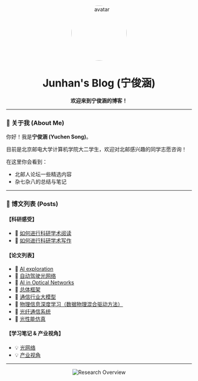 <div align="center">
  <img src="https://github.com/user-attachments/assets/8d51c2a6-20da-4a45-bcdf-32a2eb49e653" width="150" alt="avatar" style="border-radius:50%;"/>
  <h1>Junhan's Blog (宁俊涵)</h1>
  <p><strong>欢迎来到宁俊涵的博客！</strong></p>
</div>

---

### 👋 关于我 (About Me)

你好！我是**宁俊涵 (Yuchen Song)**。

目前是北京邮电大学计算机学院大二学生，欢迎对北邮感兴趣的同学志愿咨询！

在这里你会看到：
- 北邮人论坛一些精选内容
- 杂七杂八的总结与笔记

 

---

### 📝 博文列表 (Posts)

#### 【科研感受】
- 📄 [如何进行科研学术阅读](https://cubewatermelon.github.io/post/%E3%80%90-ke-yan-gan-shou-%E3%80%91-ru-he-jin-xing-ke-yan-xue-shu-yue-du.html)
- 📄 [如何进行科研学术写作](https://cubewatermelon.github.io/post/%E3%80%90-ke-yan-gan-shou-%E3%80%91-ru-he-jin-xing-ke-yan-xue-shu-xie-zuo.html)

#### 【论文列表】
- 🔬 [AI exploration](https://cubewatermelon.github.io/post/%E3%80%90-lun-wen-lie-biao-%E3%80%91AI%20exploration.html)
- 🔬 [自动驾驶光网络](https://cubewatermelon.github.io/post/%E3%80%90-lun-wen-lie-biao-%E3%80%91-zi-dong-jia-shi-guang-wang-luo.html)
- 🔬 [AI in Optical Networks](https://cubewatermelon.github.io/post/%E3%80%90-lun-wen-lie-biao-%E3%80%91AI%20in%20Optical%20Networks.html)
- 🔬 [总体框架](https://cubewatermelon.github.io/post/%E3%80%90-lun-wen-lie-biao-%E3%80%91-zong-ti-kuang-jia.html)
- 🔬 [通信行业大模型](https://cubewatermelon.github.io/post/%E3%80%90-lun-wen-lie-biao-%E3%80%91-tong-xin-xing-ye-da-mo-xing.html)
- 🔬 [物理信息深度学习（数据物理混合驱动方法）](https://cubewatermelon.github.io/post/%E3%80%90-lun-wen-lie-biao-%E3%80%91-wu-li-xin-xi-shen-du-xue-xi-%EF%BC%88-shu-ju-wu-li-hun-he-qu-dong-fang-fa-%EF%BC%89.html)
- 🔬 [光纤通信系统](https://cubewatermelon.github.io/post/%E3%80%90-lun-wen-lie-biao-%E3%80%91-guang-xian-tong-xin-xi-tong.html)
- 🔬 [光性能仿真](https://cubewatermelon.github.io/post/%E3%80%90-lun-wen-lie-biao-%E3%80%91-guang-xing-neng-fang-zhen.html)

#### 【学习笔记 & 产业视角】
- 💡 [光网络](https://cubewatermelon.github.io/post/%E3%80%90-xue-xi-bi-ji-%E3%80%91-guang-wang-luo.html)
- 💡 [产业视角](https://cubewatermelon.github.io/post/chan-ye-shi-jiao.html)

---
<div align="center">
  <img src="https://github.com/user-attachments/assets/972b9dce-9e96-41f4-aee4-3c669f7383ca" alt="Research Overview" style="max-width: 80%;"/>
</div>
